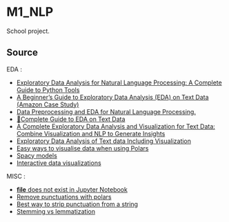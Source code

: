 # M1_NLP
School project.


## Source

EDA :
- [Exploratory Data Analysis for Natural Language Processing: A Complete Guide to Python Tools](https://neptune.ai/blog/exploratory-data-analysis-natural-language-processing-tools) 
- [A Beginner’s Guide to Exploratory Data Analysis (EDA) on Text Data (Amazon Case Study)](https://www.analyticsvidhya.com/blog/2020/04/beginners-guide-exploratory-data-analysis-text-data/)
- [Data Preprocessing and EDA for Natural Language Processing.](https://medium.com/geekculture/data-preprocessing-and-eda-for-natural-language-processing-56e45c1df36d)
- [📖Complete Guide to EDA on Text Data](https://www.kaggle.com/code/harshsingh2209/complete-guide-to-eda-on-text-data)
- [A Complete Exploratory Data Analysis and Visualization for Text Data: Combine Visualization and NLP to Generate Insights](https://www.kdnuggets.com/2019/05/complete-exploratory-data-analysis-visualization-text-data.html)
- [Exploratory Data Analysis of Text data Including Visualization](https://regenerativetoday.com/exploratory-data-analysis-of-text-data-including-visualization-and-sentiment-analysis/)
- [Easy ways to visualise data when using Polars](https://r-brink.medium.com/easy-ways-to-visualise-data-when-using-polars-e2756bc5dd37)
- [Spacy models](https://spacy.io/models)
- [Interactive data visualizations](https://jupyterbook.org/en/stable/interactive/interactive.html)

MISC :
- [__file__ does not exist in Jupyter Notebook](https://stackoverflow.com/questions/39125532/file-does-not-exist-in-jupyter-notebook)
- [Remove punctuations with polars](https://stackoverflow.com/questions/71468399/python-polars-regex-remove-non-english-keep-numbers-punctuations-and-emojis)
- [Best way to strip punctuation from a string](https://stackoverflow.com/questions/265960/best-way-to-strip-punctuation-from-a-string)
- [Stemming vs lemmatization](https://www.analyticsvidhya.com/blog/2022/06/stemming-vs-lemmatization-in-nlp-must-know-differences/)